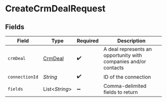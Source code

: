 # CreateCrmDealRequest


## Fields

| Field                                                           | Type                                                            | Required                                                        | Description                                                     |
| --------------------------------------------------------------- | --------------------------------------------------------------- | --------------------------------------------------------------- | --------------------------------------------------------------- |
| `crmDeal`                                                       | [CrmDeal](../../models/shared/CrmDeal.md)                       | :heavy_check_mark:                                              | A deal represents an opportunity with companies and/or contacts |
| `connectionId`                                                  | *String*                                                        | :heavy_check_mark:                                              | ID of the connection                                            |
| `fields`                                                        | List\<*String*>                                                 | :heavy_minus_sign:                                              | Comma-delimited fields to return                                |